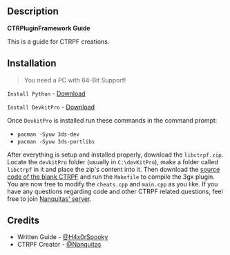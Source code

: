 ## Description
**CTRPluginFramework Guide**

This is a guide for CTRPF creations.

## Installation
> You need a PC with 64-Bit Support!

`Install Python` - [Download](https://www.python.org/downloads/)

`Install DevkitPro` - [Download](https://github.com/devkitPro/installer/releases)

Once `DevkitPro` is installed run these commands in the command prompt:
* `pacman -Syuw 3ds-dev`
* `pacman -Syuw 3ds-portlibs`

After everything is setup and installed properly, download the `libctrpf.zip`. Locate the `devkitPro` folder (usually in `C:\devKitPro`), make a folder called `libctrpf` in it and place the zip's content into it. Then download the [source code of the blank CTRPF](https://github.com/mariohackandglitch/CTRPluginFramework-BlankTemplate) and run the `Makefile` to compile the 3gx plugin. You are now free to modify the `cheats.cpp` and `main.cpp` as you like. If you have any questions regarding code and other CTRPF related questions, feel free to join [Nanquitas' server](https://discord.gg/z4ZMh27).

## Credits

* Written Guide - [@H4x0rSpooky](https://www.youtube.com/channel/UC-SFdCwwq3H1wJNKCsKMGPw)
* CTRPF Creator - [@Nanquitas](https://github.com/Nanquitas)
